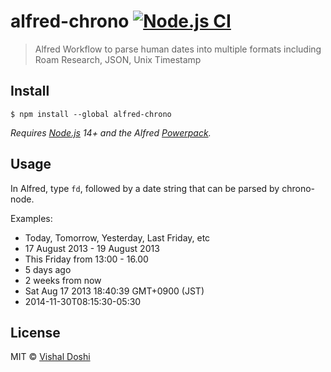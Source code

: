 # alfred-chrono [![Node.js CI](https://github.com/Grynn/alfred-chrono/actions/workflows/node.js.yml/badge.svg?branch=main)](https://github.com/Grynn/alfred-chrono/actions/workflows/node.js.yml)

> Alfred Workflow to parse human dates into multiple formats including Roam Research, JSON, Unix Timestamp

## Install

```shell
$ npm install --global alfred-chrono
```

*Requires [Node.js](https://nodejs.org) 14+ and the Alfred [Powerpack](https://www.alfredapp.com/powerpack/).*

## Usage

In Alfred, type `fd`, followed by a date string that can be parsed by chrono-node.  

Examples:

* Today, Tomorrow, Yesterday, Last Friday, etc
* 17 August 2013 - 19 August 2013
* This Friday from 13:00 - 16.00
* 5 days ago
* 2 weeks from now
* Sat Aug 17 2013 18:40:39 GMT+0900 (JST)
* 2014-11-30T08:15:30-05:30

## License

MIT © [Vishal Doshi](https://vishaldoshi.me)
